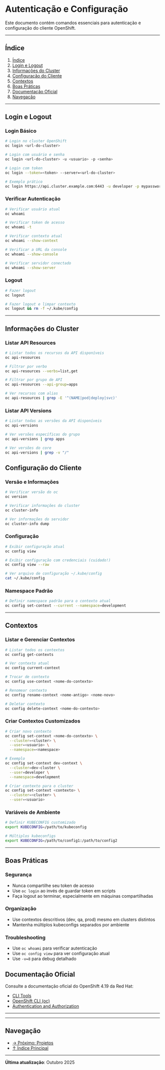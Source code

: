 # Autenticação e Configuração

Este documento contém comandos essenciais para autenticação e configuração do cliente OpenShift.

---

## Índice

1. [Índice](#índice)
2. [Login e Logout](#login-e-logout)
3. [Informações do Cluster](#informações-do-cluster)
4. [Configuração do Cliente](#configuração-do-cliente)
5. [Contextos](#contextos)
6. [Boas Práticas](#boas-práticas)
7. [Documentação Oficial](#documentação-oficial)
8. [Navegação](#navegação)
---

## Login e Logout

### Login Básico
```bash ignore-test
# Login no cluster OpenShift
oc login <url-do-cluster>
```

```bash ignore-test
# Login com usuário e senha
oc login <url-do-cluster> -u <usuario> -p <senha>
```

```bash ignore-test
# Login com token
oc login --token=<token> --server=<url-do-cluster>
```

```bash ignore-test
# Exemplo prático
oc login https://api.cluster.example.com:6443 -u developer -p mypassword
```

### Verificar Autenticação
```bash
# Verificar usuário atual
oc whoami
```

```bash
# Verificar token de acesso
oc whoami -t
```

```bash
# Verificar contexto atual
oc whoami --show-context
```

```bash
# Verificar a URL da console
oc whoami --show-console
```

```bash
# Verificar servidor conectado
oc whoami --show-server
```

### Logout
```bash ignore-test
# Fazer logout
oc logout
```

```bash ignore-test
# Fazer logout e limpar contexto
oc logout && rm -f ~/.kube/config
```

---

## Informações do Cluster


### Listar API Resources
```bash
# Listar todos os recursos da API disponíveis
oc api-resources
```

```bash
# Filtrar por verbo
oc api-resources --verbs=list,get
```

```bash
# Filtrar por grupo de API
oc api-resources --api-group=apps
```

```bash
# Ver recursos com alias
oc api-resources | grep -E '^(NAME|pod|deploy|svc)'
```

### Listar API Versions
```bash
# Listar todas as versões da API disponíveis
oc api-versions
```

```bash
# Ver versões específicas do grupo
oc api-versions | grep apps
```

```bash
# Ver versões do core
oc api-versions | grep -v "/"
```

## Configuração do Cliente

### Versão e Informações
```bash
# Verificar versão do oc
oc version
```

```bash
# Verificar informações do cluster
oc cluster-info
```

```bash
# Ver informações do servidor
oc cluster-info dump
```

### Configuração
```bash
# Exibir configuração atual
oc config view
```

```bash
# Exibir configuração com credenciais (cuidado!)
oc config view --raw
```

```bash
# Ver arquivo de configuração ~/.kube/config
cat ~/.kube/config
```

### Namespace Padrão
```bash
# Definir namespace padrão para o contexto atual
oc config set-context --current --namespace=development
```
---

## Contextos

### Listar e Gerenciar Contextos
```bash
# Listar todos os contextos
oc config get-contexts
```

```bash
# Ver contexto atual
oc config current-context
```

```bash ignore-test
# Trocar de contexto
oc config use-context <nome-do-contexto>
```

```bash ignore-test
# Renomear contexto
oc config rename-context <nome-antigo> <nome-novo>
```

```bash ignore-test
# Deletar contexto
oc config delete-context <nome-do-contexto>
```

### Criar Contextos Customizados
```bash ignore-test
# Criar novo contexto
oc config set-context <nome-do-contexto> \
  --cluster=<cluster> \
  --user=<usuario> \
  --namespace=<namespace>
```

```bash ignore-test
# Exemplo
oc config set-context dev-context \
  --cluster=dev-cluster \
  --user=developer \
  --namespace=development
```

```bash ignore-test
# Criar contexto para o cluster
oc config set-context <contexto> \
  --cluster=<cluster> \
  --user=<usuario>
```

### Variáveis de Ambiente
```bash ignore-test
# Definir KUBECONFIG customizado
export KUBECONFIG=/path/to/kubeconfig
```

```bash ignore-test
# Múltiplos kubeconfigs
export KUBECONFIG=/path/to/config1:/path/to/config2
```
---

## Boas Práticas

### Segurança
-  Nunca compartilhe seu token de acesso
-  Use `oc login` ao invés de guardar token em scripts
-  Faça logout ao terminar, especialmente em máquinas compartilhadas

### Organização
-  Use contextos descritivos (dev, qa, prod) mesmo em clusters distintos
-  Mantenha múltiplos kubeconfigs separados por ambiente

### Troubleshooting
-  Use `oc whoami` para verificar autenticação
-  Use `oc config view` para ver configuração atual
-  Use `-v=8` para debug detalhado

## Documentação Oficial

Consulte a documentação oficial do OpenShift 4.19 da Red Hat:

- <a href="https://docs.redhat.com/en/documentation/openshift_container_platform/4.19/html/cli_tools">CLI Tools</a>
- <a href="https://docs.redhat.com/en/documentation/openshift_container_platform/4.19/html/cli_tools/openshift-cli-oc">OpenShift CLI (oc)</a>
- <a href="https://docs.redhat.com/en/documentation/openshift_container_platform/4.19/html/authentication_and_authorization">Authentication and Authorization</a>
---

---

## Navegação

- [→ Próximo: Projetos](02-projetos.md)
- [↑ Índice Principal](README.md)

---

**Última atualização**: Outubro 2025
